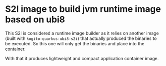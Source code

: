 # S2I image to build jvm runtime image based on ubi8

This S2I is considered a runtime image builder as it relies on another image
(built with `kogito-quarkus-ubi8-s2i`) that actually produced the binaries to be executed. So this one will only get the binaries
and place into the container.

With that it produces lightweight and compact application container image.
